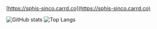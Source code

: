 [https://sphis-sinco.carrd.co](https://sphis-sinco.carrd.co)

![GitHub stats](https://github-readme-stats.vercel.app/api?username=sphis-Sinco&show_icons=true&show=reviews,discussions_started,discussions_answered,prs_merged,prs_merged_percentage)
![Top Langs](https://github-readme-stats.vercel.app/api/top-langs/?username=sphis-Sinco&langs_count=5)

